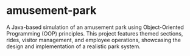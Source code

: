 # amusement-park
A Java-based simulation of an amusement park using Object-Oriented Programming (OOP) principles. This project features themed sections, rides, visitor management, and employee operations, showcasing the design and implementation of a realistic park system.
